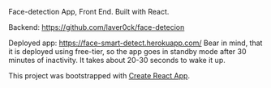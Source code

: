 Face-detection App, Front End.
Built with React.

Backend: https://github.com/laver0ck/face-detecion

Deployed app: https://face-smart-detect.herokuapp.com/
Bear in mind, that it is deployed using free-tier, so the app goes in standby mode after 30 minutes of inactivity. 
It takes about 20-30 seconds to wake it up.

This project was bootstrapped with [Create React App](https://github.com/facebookincubator/create-react-app).
